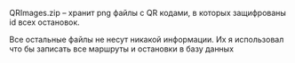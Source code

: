 QRImages.zip – хранит png файлы с QR кодами, в которых защифрованы id всех остановок.

Все остальные файлы не несут никакой информации. Их я использовал что бы записать все маршруты и остановки в базу данных

